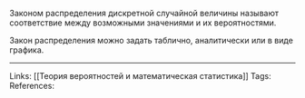 Законом распределения дискретной случайной величины называют соответствие между возможными значениями и их вероятностями. 

Закон распределения можно задать таблично, аналитически или в виде графика.


___
Links: [[Теория вероятностей и математическая статистика]]
Tags:
References:
